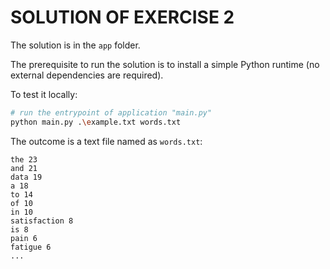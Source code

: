 # SOLUTION OF EXERCISE 2

The solution is in the `app` folder.

The prerequisite to run the solution is to install a simple Python runtime (no external dependencies are required).

To test it locally:

```bash
# run the entrypoint of application "main.py"
python main.py .\example.txt words.txt
```

The outcome is a text file named as `words.txt`:

```
the 23
and 21
data 19
a 18
to 14
of 10
in 10
satisfaction 8
is 8
pain 6
fatigue 6
...
```
